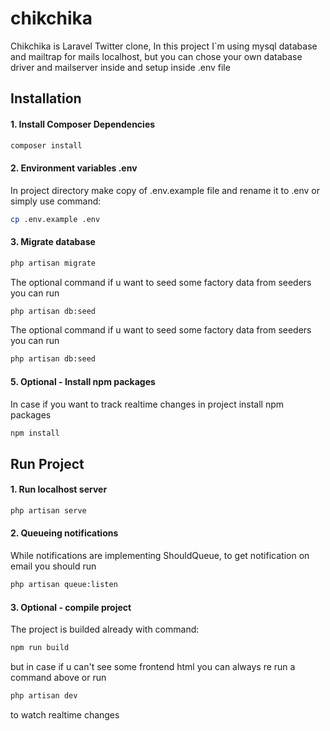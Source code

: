 # chikchika

Chikchika is Laravel Twitter clone, In this project I`m using mysql database and mailtrap for mails localhost, but you can chose your own database driver and mailserver inside and setup inside .env file

## Installation

#### 1. Install Composer Dependencies

```bash
composer install
```

#### 2. Environment variables .env

In project directory make copy of .env.example file and rename it to .env
or simply use command:

```bash
cp .env.example .env
```

#### 3. Migrate database

```bash
php artisan migrate
```

The optional command if u want to seed some factory data from seeders you can run 
```bash
php artisan db:seed
```

The optional command if u want to seed some factory data from seeders you can run 
```bash
php artisan db:seed
```

#### 5. Optional - Install npm packages

In case if you want to track realtime changes in project install npm packages

```bash
npm install
```

## Run Project

#### 1. Run localhost server

```bash
php artisan serve
```

#### 2. Queueing notifications

While notifications are implementing ShouldQueue, to get notification on email you should run

```bash
php artisan queue:listen
```

#### 3. Optional - compile project

The project is builded already with command:

```bash
npm run build
```

but in case if u can't see some frontend html you can always re run a command above or run

```bash
php artisan dev
```

to watch realtime changes